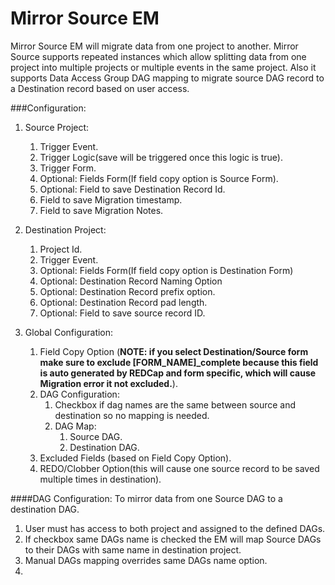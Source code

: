 # Mirror Source EM

Mirror Source EM will migrate data from one project to another. Mirror Source supports repeated instances which allow splitting data from one project into multiple projects or multiple events in the same project. Also it supports Data Access Group DAG mapping to migrate source DAG record to a Destination record based on user access.  

###Configuration:
1. Source Project:
    1. Trigger Event.
    2. Trigger Logic(save will be triggered once this logic is true).
    3. Trigger Form. 
    4. Optional: Fields Form(If field copy option is Source Form).
    5. Optional: Field to save Destination Record Id.
    6. Field to save Migration timestamp. 
    7. Field to save Migration Notes. 
    
2. Destination Project:
    1. Project Id.
    2. Trigger Event. 
    3. Optional: Fields Form(If field copy option is Destination Form)
    4. Optional: Destination Record Naming Option
    5. Optional: Destination Record prefix option.
    6. Optional: Destination Record pad length.
    7. Optional: Field to save source record ID.
     
3. Global Configuration:
    1. Field Copy Option (**NOTE: if you select Destination/Source form make sure to exclude [FORM_NAME]_complete because this field is auto generated by REDCap and form specific, which will cause Migration error it not excluded.**).
    2. DAG Configuration:
        1. Checkbox if dag names are the same between source and destination so no mapping is needed. 
        2. DAG Map:
            1. Source DAG.
            2. Destination DAG.
    3. Excluded Fields (based on Field Copy Option).
    4. REDO/Clobber Option(this will cause one source record to be saved multiple times in destination).
    
    
####DAG Configuration:
To mirror data from one Source DAG to a destination DAG.
1. User must has access to both project and assigned to the defined DAGs.
2. If checkbox  same DAGs name is checked the EM will map Source DAGs to their DAGs with same name in destination project. 
3. Manual DAGs mapping overrides same DAGs name option. 
4.      